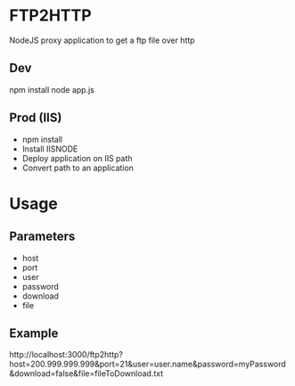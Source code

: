 # FTP2HTTP
NodeJS proxy application to get a ftp file over http

## Dev
npm install
node app.js

## Prod (IIS)
- npm install
- Install IISNODE
- Deploy application on IIS path
- Convert path to an application

# Usage

## Parameters
- host
- port
- user
- password
- download
- file

## Example
http://localhost:3000/ftp2http?host=200.999.999.999&port=21&user=user.name&password=myPassword&download=false&file=fileToDownload.txt
